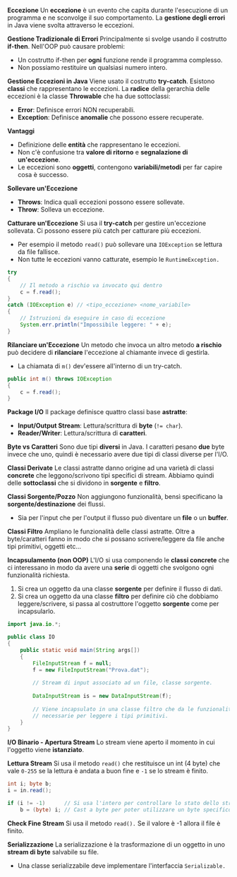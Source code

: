 **Eccezione**
Un **eccezione** è un evento che capita durante l'esecuzione di un programma e ne sconvolge il suo comportamento. La **gestione degli errori** in Java viene svolta attraverso le eccezioni.

**Gestione Tradizionale di Errori**
Principalmente si svolge usando il costrutto **if-then**. Nell'OOP può causare problemi:
- Un costrutto if-then per **ogni** funzione rende il programma complesso.
- Non possiamo restituire un qualsiasi numero intero.

**Gestione Eccezioni in Java**
Viene usato il costrutto **try-catch**. Esistono **classi** che rappresentano le eccezioni. La **radice** della gerarchia delle eccezioni è la classe **Throwable** che ha due sottoclassi:
- **Error**: Definisce errori NON recuperabili.
- **Exception**: Definisce **anomalie** che possono essere recuperate.

**Vantaggi**
- Definizione delle **entità** che rappresentano le eccezioni.
- Non c'è confusione tra **valore di ritorno** e **segnalazione di un'eccezione**.
- Le eccezioni sono **oggetti**, contengono **variabili/metodi** per far capire cosa è successo.

**Sollevare un'Eccezione**
- **Throws**: Indica quali eccezioni possono essere sollevate.
- **Throw**: Solleva un eccezione.

**Catturare un'Eccezione**
Si usa il **try-catch** per gestire un'eccezione sollevata. Ci possono essere più catch per catturare più eccezioni.
- Per esempio il metodo `read()` può sollevare una `IOException` se lettura da file fallisce.
- Non tutte le eccezioni vanno catturate, esempio le `RuntimeException.`

``` Java
try
{
	// Il metodo a rischio va invocato qui dentro
	c = f.read();
}
catch (IOException e) // <tipo_eccezione> <nome_variabile>
{
	// Istruzioni da eseguire in caso di eccezione
	System.err.println("Impossibile leggere: " + e);
}
```

**Rilanciare un'Eccezione**
Un metodo che invoca un altro metodo **a rischio** può decidere di **rilanciare** l'eccezione al chiamante invece di gestirla.
- La chiamata di `m()` dev'essere all'interno di un try-catch.

``` Java
public int m() throws IOException
{
	c = f.read();
}
```

**Package I/O**
Il package definisce quattro classi base **astratte**:
- **Input/Output Stream**: Lettura/scrittura di **byte** (`!= char`).
- **Reader/Writer**: Lettura/scrittura di **caratteri**.

**Byte vs Caratteri**
Sono due tipi **diversi** in Java. I caratteri pesano **due** byte invece che uno, quindi è necessario avere due tipi di classi diverse per l'I/O.

**Classi Derivate**
Le classi astratte danno origine ad una varietà di classi **concrete** che leggono/scrivono tipi specifici di stream. Abbiamo quindi delle **sottoclassi** che si dividono in **sorgente** e **filtro**.

**Classi Sorgente/Pozzo**
Non aggiungono funzionalità, bensì specificano la **sorgente/destinazione** dei flussi.
- Sia per l'input che per l'output il flusso può diventare un **file** o un **buffer**.

**Classi Filtro**
Ampliano le funzionalità delle classi astratte. Oltre a byte/caratteri fanno in modo che si possano scrivere/leggere da file anche tipi primitivi, oggetti etc...

**Incapsulamento (non OOP)**
L'I/O si usa componendo le **classi concrete** che ci interessano in modo da avere una **serie** di oggetti che svolgono ogni funzionalità richiesta.
1) Si crea un oggetto da una classe **sorgente** per definire il flusso di dati.
2) Si crea un oggetto da una classe **filtro** per definire ciò che dobbiamo leggere/scrivere, si passa al costruttore l'oggetto **sorgente** come per incapsularlo.

``` Java
import java.io.*;

public class IO
{
	public static void main(String args[])
	{
		FileInputStream f = null;
		f = new FileInputStream("Prova.dat");
		
		// Stream di input associato ad un file, classe sorgente.
		
		DataInputStream is = new DataInputStream(f);
		
		// Viene incapsulato in una classe filtro che da le funzionalità
		// necessarie per leggere i tipi primitivi.
	}
}
```

**I/O Binario - Apertura Stream**
Lo stream viene aperto il momento in cui l'oggetto viene **istanziato**.

**Lettura Stream**
Si usa il metodo `read()` che restituisce un int (4 byte) che vale `0-255` se la lettura è andata a buon fine e `-1` se lo stream è finito.

``` Java
int i; byte b;
i = in.read();

if (i != -1)      // Si usa l'intero per controllare lo stato dello stream
	b = (byte) i; // Cast a byte per poter utilizzare un byte specifico
```

**Check Fine Stream**
Si usa il metodo `read().` Se il valore è -1 allora il file è finito.

**Serializzazione**
La serializzazione è la trasformazione di un oggetto in uno **stream di byte** salvabile su file.
- Una classe serializzabile deve implementare l'interfaccia `Serializable.`

